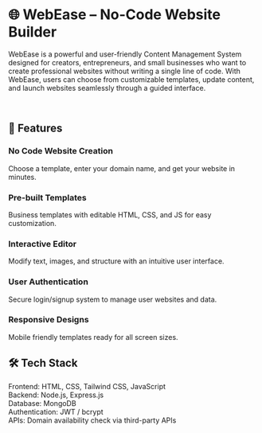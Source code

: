 # 🌐 WebEase – No-Code Website Builder
<p>
WebEase is a powerful and user-friendly Content Management System designed for creators, entrepreneurs, and small businesses who want to create professional websites without writing a single line of code. With WebEase, users can choose from customizable templates, update content, and launch websites seamlessly through a guided interface.
</p>

</br>

<h2>🚀 Features </h2>

<h3>No Code Website Creation</h3> 
Choose a template, enter your domain name, and get your website in minutes.
<h3>Pre-built Templates </h3> 
<p>Business templates with editable HTML, CSS, and JS for easy customization.</p>
<h3>Interactive Editor</h3> 
<p>Modify text, images, and structure with an intuitive user interface. </p>
<h3>User Authentication</h3> 
<p>Secure login/signup system to manage user websites and data.</p>
<h3>Responsive Designs</h3> 
<p>Mobile friendly templates ready for all screen sizes.</p>

<h2>🛠️ Tech Stack</h2>
Frontend: HTML, CSS, Tailwind CSS, JavaScript <br>
Backend: Node.js, Express.js <br>
Database: MongoDB <br>
Authentication: JWT / bcrypt <br>
APIs: Domain availability check via third-party APIs 
